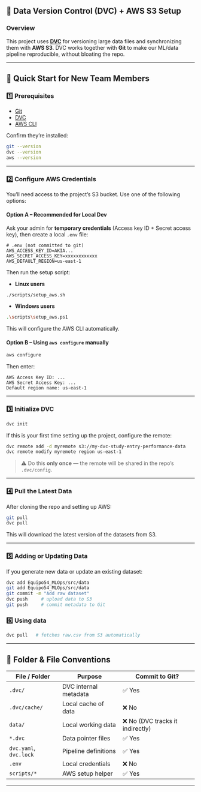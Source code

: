 
## 📘 Data Version Control (DVC) + AWS S3 Setup

### Overview

This project uses **[DVC](https://dvc.org/)** for versioning large data files and synchronizing them with **AWS S3**.
DVC works together with **Git** to make our ML/data pipeline reproducible, without bloating the repo.

---

## 🚀 Quick Start for New Team Members

### 1️⃣ Prerequisites

* [Git](https://git-scm.com/)
* [DVC](https://dvc.org/doc/install)
* [AWS CLI](https://docs.aws.amazon.com/cli/latest/userguide/getting-started-install.html)

Confirm they’re installed:

```bash
git --version
dvc --version
aws --version
```

---

### 2️⃣ Configure AWS Credentials

You’ll need access to the project’s S3 bucket.
Use one of the following options:

#### **Option A – Recommended for Local Dev**

Ask your admin for **temporary credentials** (Access key ID + Secret access key), then create a local `.env` file:

```
# .env (not committed to git)
AWS_ACCESS_KEY_ID=AKIA...
AWS_SECRET_ACCESS_KEY=xxxxxxxxxxxx
AWS_DEFAULT_REGION=us-east-1
```

Then run the setup script:

- **Linux users**
```bash
./scripts/setup_aws.sh
```

- **Windows users**
```bash
.\scripts\setup_aws.ps1
```

This will configure the AWS CLI automatically.

#### **Option B – Using `aws configure` manually**

```bash
aws configure
```

Then enter:

```
AWS Access Key ID: ...
AWS Secret Access Key: ...
Default region name: us-east-1
```

---
### 3️⃣ Initialize DVC

```bash
dvc init
```

If this is your first time setting up the project, configure the remote:

```bash
dvc remote add -d myremote s3://my-dvc-study-entry-performance-data
dvc remote modify myremote region us-east-1
```

> ⚠️ Do this **only once** — the remote will be shared in the repo’s `.dvc/config`.

---

### 4️⃣ Pull the Latest Data


After cloning the repo and setting up AWS:

```bash
git pull
dvc pull
```

This will download the latest version of the datasets from S3.

---
### 5️⃣ Adding or Updating Data

If you generate new data or update an existing dataset:

```bash
dvc add Equipo54_MLOps/src/data
git add Equipo54_MLOps/src/data
git commit -m "Add raw dataset"
dvc push     # upload data to S3
git push     # commit metadata to Git
```

### 6️⃣ Using data
```bash
dvc pull   # fetches raw.csv from S3 automatically
```


---

## 🧰 Folder & File Conventions

| File / Folder          | Purpose               | Commit to Git?                  |
|------------------------| --------------------- | ------------------------------- |
| `.dvc/`                | DVC internal metadata | ✅ Yes                           |
| `.dvc/cache/`          | Local cache of data   | ❌ No                            |
| `data/`                | Local working data    | ❌ No (DVC tracks it indirectly) |
| `*.dvc`                | Data pointer files    | ✅ Yes                           |
| `dvc.yaml`, `dvc.lock` | Pipeline definitions  | ✅ Yes                           |
| `.env`                 | Local credentials     | ❌ No                            |
| `scripts/*`            | AWS setup helper      | ✅ Yes                           |

---